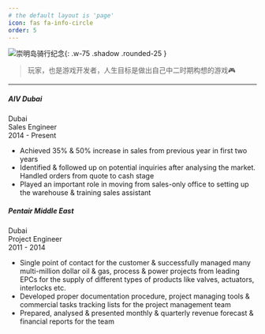 ```yaml
---
# the default layout is 'page'
icon: fas fa-info-circle
order: 5
---
```


![崇明岛骑行纪念](/assets/images/Intro.jpg){: .w-75 .shadow .rounded-25 }

> 玩家，也是游戏开发者，人生目标是做出自己中二时期构想的游戏🎮

---
<div class="container">
  <div class="experience">
    <div class="item">
      <h5 class="company-name">AIV Dubai</h5>
      <div class="location"><i class="fa fa-map-marker" aria-hidden="true"></i>Dubai</div>
      <div class="job-info">
        <div class="title">Sales Engineer</div>
        <div>2014 - Present</div>
      </div>
      <div>
        <ul class="fa-ul">
          <li><i class="fa-li fa fa-hand-o-right"></i>Achieved 35% & 50% increase in sales from previous year in first two years</li>
          <li><i class="fa-li fa fa-hand-o-right"></i>Identified & followed up on potential inquiries after analysing the market. Handled orders from quote to cash stage</li>
          <li><i class="fa-li fa fa-hand-o-right"></i>Played an important role in moving from sales-only office to setting up the warehouse & training sales assistant</li>
        </ul>
      </div>
    </div>
    <div class="item">
      <h5 class="company-name">Pentair Middle East</h5>
      <div class="location"><i class="fa fa-map-marker" aria-hidden="true"></i>Dubai</div>
      <div class="job-info">
        <div class="title">Project Engineer</div>
        <div>2011 - 2014</div>
      </div>
      <div>
        <ul class="fa-ul">
          <li><i class="fa-li fa fa-hand-o-right"></i>Single point of contact for the customer & successfully managed many multi-million dollar oil & gas, process & power projects from leading EPCs for the supply of different types of products like valves, actuators, interlocks etc.</li>
          <li><i class="fa-li fa fa-hand-o-right"></i>Developed proper documentation procedure, project managing tools & commercial tasks tracking lists for the project management team</li>
          <li><i class="fa-li fa fa-hand-o-right"></i>Prepared, analysed & presented monthly & quarterly revenue forecast & financial reports for the team</li>
        </ul>
      </div>
    </div>
  </div>
</div>
